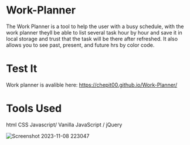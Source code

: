 # Work-Planner

The Work Planner is a tool to help the user with a busy schedule, with the work planner theyll be able to list several task hour by hour and save it in local storage and trust that the task will be there after refreshed. It also allows you to see past, present, and future hrs by color code. 

# Test It
Work planner is avalible here: https://chepit00.github.io/Work-Planner/

# Tools Used 
html 
CSS
Javascript/ Vanilla JavaScript / jQuery 

![Screenshot 2023-11-08 223047](https://github.com/Chepit00/Work-Planner/assets/144062349/fa1d326d-8324-481c-99f5-644f8658f720)


